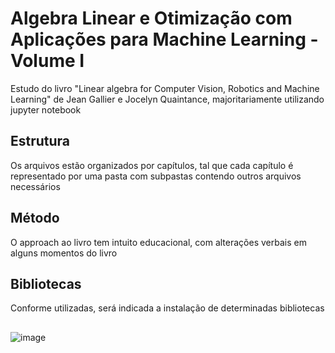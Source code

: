 # Algebra Linear e Otimização com Aplicações para Machine Learning - Volume I
Estudo do livro "Linear algebra for Computer Vision, Robotics and Machine Learning" de Jean Gallier e Jocelyn Quaintance, majoritariamente utilizando jupyter notebook
## Estrutura
Os arquivos estão organizados por capítulos, tal que cada capítulo é representado por uma pasta com subpastas contendo outros arquivos necessários
## Método
O approach ao livro tem intuito educacional, com alterações verbais em alguns momentos do livro
## Bibliotecas
Conforme utilizadas, será indicada a instalação de determinadas bibliotecas
## 
![image](https://github.com/thiagocaveglion/linear_algebra_for_ml/assets/107949964/b130a591-60de-4f9e-a52d-481df8f37990)

